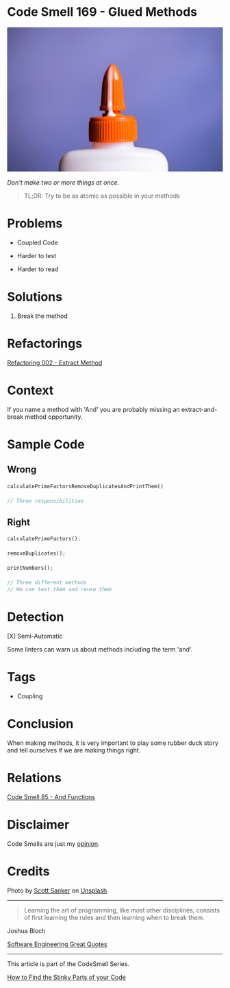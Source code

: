 # Code Smell 169 - Glued Methods
            
![Code Smell 169 - Glued Methods](Code%20Smell%20169%20-%20Glued%20Methods.jpg)

*Don't make two or more things at once.*

> TL;DR: Try to be as atomic as possible in your methods

# Problems

- Coupled Code

- Harder to test

- Harder to read

# Solutions

1. Break the method

# Refactorings

[Refactoring 002 - Extract Method](https://github.com/mcsee/Software-Design-Articles/tree/main/Articles/Refactorings/Refactoring%20002%20-%20Extract%20Method/readme.md)

# Context

If you name a method with 'And' you are probably missing an extract-and-break method opportunity.

# Sample Code

## Wrong

[Gist Url]: # (https://gist.github.com/mcsee/a5f7f776b32957ad3d40d57b4ff99c7f)
```rust
calculatePrimeFactorsRemoveDuplicatesAndPrintThem()

// Three responsibilities
```

## Right

[Gist Url]: # (https://gist.github.com/mcsee/435d364b6ae0222952ace057ec099e94)
```rust
calculatePrimeFactors();

removeDuplicates();

printNumbers();

// Three different methods
// We can test them and reuse them
```

# Detection

[X] Semi-Automatic 

Some linters can warn us about methods including the term 'and'.

# Tags

- Coupling

# Conclusion

When making methods, it is very important to play some rubber duck story and tell ourselves if we are making things right.

# Relations

[Code Smell 85 - And Functions](https://github.com/mcsee/Software-Design-Articles/tree/main/Articles/Code%20Smells/Code%20Smell%2085%20-%20And%20Functions/readme.md)

# Disclaimer

Code Smells are just my [opinion](https://github.com/mcsee/Software-Design-Articles/tree/main/Articles/Blogging/I%20Wrote%20More%20than%2090%20Articles%20on%202021%20Here%20is%20What%20I%20Learned/readme.md).

# Credits

Photo by [Scott Sanker](https://unsplash.com/@scottsanker) on [Unsplash](https://unsplash.com/s/photos/glue)  

* * *

> Learning the art of programming, like most other disciplines, consists of first learning the rules and then learning when to break them.

Joshua Bloch
 
[Software Engineering Great Quotes](https://github.com/mcsee/Software-Design-Articles/tree/main/Articles/Quotes/Software%20Engineering%20Great%20Quotes/readme.md)

* * *

This article is part of the CodeSmell Series.

[How to Find the Stinky Parts of your Code](https://github.com/mcsee/Software-Design-Articles/tree/main/Articles/Code%20Smells/How%20to%20Find%20the%20Stinky%20parts%20of%20your%20Code/readme.md)